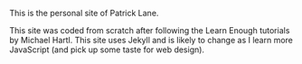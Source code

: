 This is the personal site of Patrick Lane.

This site was coded from scratch after following the Learn Enough tutorials by Michael Hartl.  This site uses Jekyll and is likely to change as I learn more JavaScript (and pick up some taste for web design).
